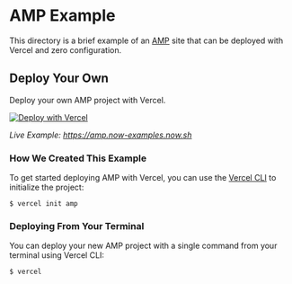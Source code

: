 # AMP Example

This directory is a brief example of an [AMP](https://amp.dev/) site that can be deployed with Vercel and zero configuration.

## Deploy Your Own

Deploy your own AMP project with Vercel.

[![Deploy with Vercel](https://vercel.com/button)](https://vercel.com/import/project?template=https://github.com/zeit/now/tree/master/examples/amp)

_Live Example: https://amp.now-examples.now.sh_

### How We Created This Example

To get started deploying AMP with Vercel, you can use the [Vercel CLI](https://vercel.com/download) to initialize the project:

```shell
$ vercel init amp
```

### Deploying From Your Terminal

You can deploy your new AMP project with a single command from your terminal using Vercel CLI:

```shell
$ vercel
```
